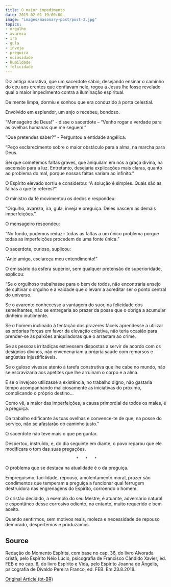 ```yaml
---
title: O maior impedimento
date: 2019-02-01 19:00:00
image: "images/masonary-post/post-2.jpg"
topics: 
- orgulho
- avareza
- ira
- gula
- inveja
- preguica
- ociosidade
- humildade
- felicidade
---
```


Diz antiga narrativa, que um sacerdote sábio, desejando ensinar o caminho do
céu aos crentes que confiavam nele, rogou a Jesus lhe fosse revelado qual o
maior impedimento contra a iluminação espiritual.

De mente limpa, dormiu e sonhou que era conduzido à porta celestial.

Envolvido em esplendor, um anjo o recebeu, bondoso.

“Mensageiro de Deus!” - disse o sacerdote – “Venho rogar a verdade para as
ovelhas humanas que me seguem.”

“Que pretendes saber?” - Perguntou a entidade angélica.

“Peço esclarecimento sobre o maior obstáculo para a alma, na marcha para Deus.

Sei que cometemos faltas graves, que aniquilam em nós a graça divina, na
ascensão para a luz. Entretanto, desejaria explicações mais claras, quanto ao
problema do mal, porque nossas faltas variam ao infinito.”

O Espírito elevado sorriu e considerou: “A solução é simples. Quais são as
falhas a que te referes?”

O ministro da fé movimentou os dedos e respondeu:

“Orgulho, avareza, ira, gula, inveja e preguiça. Deles nascem as demais
imperfeições.”

O mensageiro respondeu:

“No fundo, podemos reduzir todas as faltas a um único problema porque todas as
imperfeições procedem de uma fonte única.”

O sacerdote, curioso, suplicou:

“Anjo amigo, esclareça meu entendimento!”

O emissário da esfera superior, sem qualquer pretensão de superioridade, 
explicou:

“Se o orgulhoso trabalhasse para o bem de todos, não encontraria ensejo de
cultivar o orgulho e a vaidade que o levam a acreditar ser o ponto central do
universo.

Se o avarento conhecesse a vantagem do suor, na felicidade dos semelhantes, não
se entregaria ao prazer da posse que o obriga a acumular dinheiro inutilmente.

Se o homem inclinado à tentação dos prazeres fáceis aprendesse a utilizar as
próprias forças em favor da elevação coletiva, não teria ocasião para
prender-se às paixões aniquiladoras que o arrastam ao crime.

Se as pessoas irritadiças estivessem dispostas a servir de acordo com os
desígnios divinos, não envenenariam a própria saúde com remorsos e angústias
injustificáveis.

Se o guloso vivesse atento à tarefa construtiva que lhe cabe no mundo, não se
escravizaria aos apetites que lhe arruínam o corpo e a alma.

E se o invejoso utilizasse a existência, no trabalho digno, não gastaria tempo
acompanhando maliciosamente as iniciativas do próximo, complicando o próprio
destino...

Como vê, a maior das imperfeições, a causa primordial de todos os males, é a
preguiça.

Dá trabalho edificante às tuas ovelhas e convence-te de que, na posse do
serviço, não se afastarão do caminho justo.”

O sacerdote não teve mais o que perguntar.

Despertou, instruído, e, do dia seguinte em diante, o povo reparou que ele
modificara o tom das suas pregações.

                                   *   *   *

O problema que se destaca na atualidade é o da preguiça.

Empreguismo, facilidade, repouso, amolentamento moral, prazer são condimentos
que temperam a preguiça a funcionar qual ferrugem destruidora nas engrenagens
do Espírito, corroendo o homem.

O cristão decidido, a exemplo do seu Mestre, é atuante, adversário natural e
espontâneo desse corrosivo odiento, no entanto, muito requerido e bem aceito.

Quando sentirmos, sem motivos reais, moleza e necessidade de repouso demorado,
despertemos e produzamos.

## Source
Redação do Momento Espírita, com base no cap. 36, do livro
Alvorada cristã, pelo Espírito Néio Lúcio, psicografia de
Francisco Cândido Xavier, ed. FEB e no cap. 8, do livro
Espírito e Vida, pelo Espírito Joanna de Ângelis,
psicografia de Divaldo Pereira Franco, ed. FEB.
Em 23.8.2018.

[Original Article (pt-BR)](http://momento.com.br/pt/ler_texto.php?id=5517)
